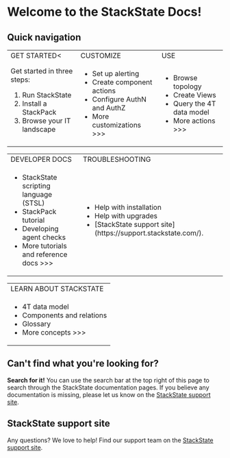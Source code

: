 # Welcome to the StackState Docs!

## Quick navigation

<table>
  <tbody>
    <tr>
      <td>GET STARTED<</td>
      <td>CUSTOMIZE</td>
      <td>USE</td>
    </tr>
    <tr>
    <td>
    Get started in three steps:
      <ol>
        <li />Run StackState
        <li />Install a StackPack
        <li />Browse your IT landscape
      </ol>
    </td>
    <td>
      <ul>
        <li />Set up alerting
        <li />Create component actions
        <li />Configure AuthN and AuthZ
        <li />More customizations >>>
      </ul>
    </td>
    <td>
      <ul>
        <li />Browse topology
        <li />Create Views
        <li />Query the 4T data model
        <li />More actions >>>
      </ul>
    </td>
    </tr>
    </tbody>
  </table>

  <table>
    <tbody>
      <tr>
        <td>DEVELOPER DOCS</td>
        <td>TROUBLESHOOTING</td>
      </tr>
      <tr>
        <td>
          <ul>
            <li />StackState scripting language (STSL)
            <li />StackPack tutorial
            <li />Developing agent checks
            <li />More tutorials and reference docs >>>
          </ul>
        </td>
        <td>
          <ul>
            <li />Help with installation
            <li />Help with upgrades
            <li />[StackState support site](https://support.stackstate.com/).<br />
          </ul>
        </td>
      </tr>
    </tbody>
  </table>

  <table>
    <tbody>
      <tr>
        <td>LEARN ABOUT STACKSTATE</td>
      </tr>
      <tr>
        <td>
          <ul>
            <li />4T data model
            <li />Components and relations
            <li />Glossary
            <li />More concepts >>>
          </ul>
        </td>
      </tr>
    </tbody>
  </table>

## Can't find what you're looking for?

**Search for it!** You can use the search bar at the top right of this page to search through the StackState documentation pages.
If you believe any documentation is missing, please let us know on the [StackState support site](https://support.stackstate.com/).

## StackState support site

Any questions? We love to help!
Find our support team on the [StackState support site](https://support.stackstate.com/).
